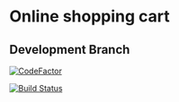 # Online shopping cart

## Development Branch

[![CodeFactor](https://www.codefactor.io/repository/github/rowland007/online-shopping-cart/badge)](https://www.codefactor.io/repository/github/rowland007/online-shopping-cart)

[![Build Status](https://travis-ci.com/rowland007/Online-shopping-cart.svg?branch=develop)](https://travis-ci.com/rowland007/Online-shopping-cart)